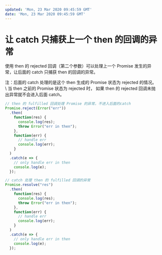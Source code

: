 ```yaml
---
updated: 'Mon, 23 Mar 2020 09:45:59 GMT'
date: 'Mon, 23 Mar 2020 09:45:59 GMT'
---
```


# 让 catch 只捕获上一个 then 的回调的异常

使用 then 的 rejected 回调（第二个参数）可以处理上一个 Promise 发生的异常，让后面的 catch 只捕获 then 的回调的异常。

注：后面的 catch 处理的是这个 then 生成的 Promise 状态为 rejected 的情况。\\
当 then 之前的 Promise 状态为 rejected 时，
如果 then 的 rejected 回调未抛出异常就不会进入后面 catch。

```js
// then 的 fulfilled 回调处理 Promise 的异常，不进入后面的catch
Promise.reject(Error("err"))
  .then(
    function(res) {
      console.log(res);
      throw Error("err in then");
    },
    function(err) {
      // handle err
      console.log(err);
    }
  )
  .catch(e => {
    // only handle err in then
    console.log(e);
  });

// catch 处理 then 的 fulfilled 回调的异常
Promise.resolve("res")
  .then(
    function(res) {
      console.log(res);
      throw Error("err in then");
    },
    function(err) {
      // handle err
      console.log(err);
    }
  )
  .catch(e => {
    // only handle err in then
    console.log(e);
  });
```
